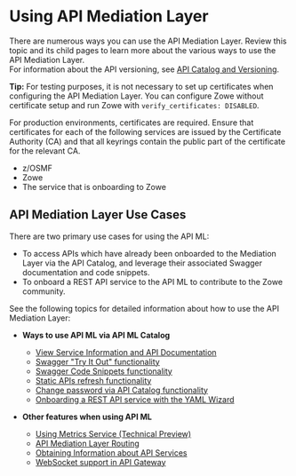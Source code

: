 # Using API Mediation Layer

There are numerous ways you can use the API Mediation Layer. Review this topic and its child pages to learn more about the various ways to use the API Mediation Layer.  
For information about the API versioning, see [API Catalog and Versioning](../extend/extend-apiml/api-mediation-versioning.md).

**Tip:** 
For testing purposes, it is not necessary to set up certificates when configuring the API Mediation Layer. You can configure Zowe without certificate setup and run Zowe with `verify_certificates: DISABLED`.  

For production environments, certificates are required. Ensure that certificates for each of the following services are issued by the Certificate Authority (CA) and that all keyrings contain the public part of the certificate for the relevant CA.  

* z/OSMF
* Zowe
* The service that is onboarding to Zowe

## API Mediation Layer Use Cases

There are two primary use cases for using the API ML:

* To access APIs which have already been onboarded to the Mediation Layer via the API Catalog, and leverage their associated Swagger documentation and code snippets. 
* To onboard a REST API service to the API ML to contribute to the Zowe community.

See the following topics for detailed information about how to use the API Mediation Layer:  

*  **Ways to use API ML via API ML Catalog**  
    * [View Service Information and API Documentation](../api-mediation-view-service-information-and-api-doc.md)
    * [Swagger "Try It Out" functionality](../api-mediation-swagger-try-it-out.md)
    * [Swagger Code Snippets functionality](../api-mediation-swagger-code-snippets.md)
    * [Static APIs refresh functionality](../api-mediation-static-api-refresh.md)
    * [Change password via API Catalog functionality](../api-mediation-change-password-via-catalog.md) 
    * [Onboarding a REST API service with the YAML Wizard](../onboard-wizard.md)

* **Other features when using API ML**  
    * [Using Metrics Service (Technical Preview)](../api-mediation-metrics-service.md)
    * [API Mediation Layer Routing](../extend/extend-apiml/api-mediation-routing.md)
    * [Obtaining Information about API Services](../extend/extend-apiml/service-information.md)
    * [WebSocket support in API Gateway](../extend/extend-apiml/websocket.md)


